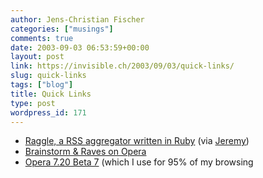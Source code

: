 ```yaml
---
author: Jens-Christian Fischer
categories: ["musings"]
comments: true
date: 2003-09-03 06:53:59+00:00
layout: post
link: https://invisible.ch/2003/09/03/quick-links/
slug: quick-links
tags: ["blog"]
title: Quick Links
type: post
wordpress_id: 171
---
```


  * [Raggle, a RSS aggregator written in Ruby](https://www.raggle.org/) (via [Jeremy](https://jeremy.zawodny.com/blog/archives/000959.html))
  * [Brainstorm & Raves on Opera](https://brainstormsandraves.com/archives/2003/08/29/friday_feast_57_browsers_standards_and_operas_latest/)
  * [Opera 7.20 Beta 7](https://www.opera.com/download/?platform=windows&ver=7.20b7) (which I use for 95% of my browsing

